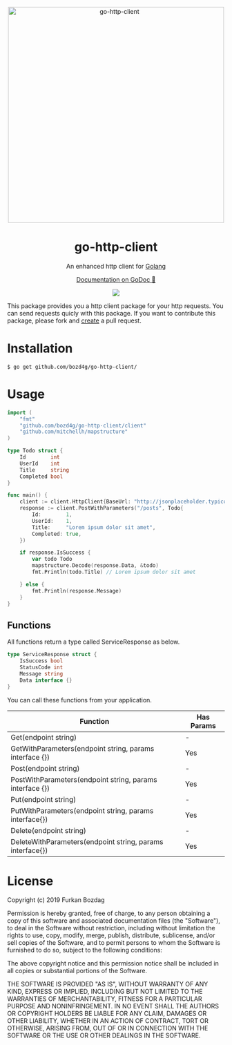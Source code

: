 
<p align="center">
  <a href="https://github.com/bozd4g/go-http-client">
    <img alt="go-http-client" src="https://raw.githubusercontent.com/bozd4g/go-http-client/master/assets/github/logo.png" width="500">
  </a>
</p>

<h1 align="center">
  go-http-client
</h1>

<p align="center">
  An enhanced http client for <a href="https://golang.org/">Golang</a>
</p>

<p align="center">
  <a href="https://godoc.org/github.com/bozd4g/go-http-client/client" target="_blank">Documentation on GoDoc 🔗</a>
</p>

<p align="center">
  <a href="https://bozd4g.mit-license.org/"><img src="https://img.shields.io/badge/License-MIT-blue.svg"></a>
</p>

This package provides you a http client package for your http requests. You can send requests quicly with this package. If you want to contribute this package, please fork and [create](https://github.com/bozd4g/go-http-client/pulls) a pull request.

# Installation

```
$ go get github.com/bozd4g/go-http-client/
```

# Usage
```go
import (
	"fmt"
	"github.com/bozd4g/go-http-client/client"
	"github.com/mitchellh/mapstructure"
)

type Todo struct {
	Id        int
	UserId    int
	Title     string
	Completed bool
}

func main() {
	client := client.HttpClient{BaseUrl: "http://jsonplaceholder.typicode.com"}
	response := client.PostWithParameters("/posts", Todo{
		Id:        1,
		UserId:    1,
		Title:     "Lorem ipsum dolor sit amet",
		Completed: true,
	})

	if response.IsSuccess {
		var todo Todo
		mapstructure.Decode(response.Data, &todo)
		fmt.Println(todo.Title) // Lorem ipsum dolor sit amet

	} else {
		fmt.Println(response.Message)
	}
}

```

## Functions

All functions return a type called ServiceResponse as below.
```go
type ServiceResponse struct {
	IsSuccess bool
	StatusCode int
	Message string
	Data interface {}
}
```

You can call these functions from your application.

| Function                                                  | Has Params |
|-----------------------------------------------------------|------------|
| Get(endpoint string)                                      | -          |
| GetWithParameters(endpoint string, params interface {})   | Yes        |
| Post(endpoint string)                                     | -          |
| PostWithParameters(endpoint string, params interface {})  | Yes        |
| Put(endpoint string)                                      | -          |
| PutWithParameters(endpoint string, params interface{})    | Yes        |
| Delete(endpoint string)                                   | -          |
| DeleteWithParameters(endpoint string, params interface{}) | Yes        |

# License
Copyright (c) 2019 Furkan Bozdag

Permission is hereby granted, free of charge, to any person obtaining a copy of this software and associated documentation files (the "Software"), to deal in the Software without restriction, including without limitation the rights to use, copy, modify, merge, publish, distribute, sublicense, and/or sell copies of the Software, and to permit persons to whom the Software is furnished to do so, subject to the following conditions:

The above copyright notice and this permission notice shall be included in all copies or substantial portions of the Software.

THE SOFTWARE IS PROVIDED "AS IS", WITHOUT WARRANTY OF ANY KIND, EXPRESS OR IMPLIED, INCLUDING BUT NOT LIMITED TO THE WARRANTIES OF MERCHANTABILITY, FITNESS FOR A PARTICULAR PURPOSE AND NONINFRINGEMENT. IN NO EVENT SHALL THE AUTHORS OR COPYRIGHT HOLDERS BE LIABLE FOR ANY CLAIM, DAMAGES OR OTHER LIABILITY, WHETHER IN AN ACTION OF CONTRACT, TORT OR OTHERWISE, ARISING FROM, OUT OF OR IN CONNECTION WITH THE SOFTWARE OR THE USE OR OTHER DEALINGS IN THE SOFTWARE.
